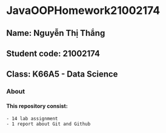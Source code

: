 # JavaOOPHomework21002174
## Name: Nguyễn Thị Thắng
## Student code: 21002174
## Class: K66A5 - Data Science
### About
  #### This repository consist:
    - 14 lab assignment
    - 1 report about Git and Github
    
